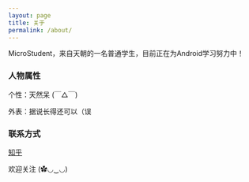 ```yaml
---
layout: page
title: 关于
permalink: /about/
---
```


MicroStudent，来自天朝的一名普通学生，目前正在为Android学习努力中！

### 人物属性

个性：天然呆 (￣△￣) 

外表：据说长得还可以（误

### 联系方式

[知乎](http://www.zhihu.com/people/yizhang-shu-xie)

欢迎关注 (✿◡‿◡)
